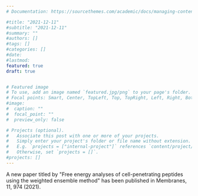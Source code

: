 ```yaml
---
# Documentation: https://sourcethemes.com/academic/docs/managing-content/

#title: "2021-12-11"
#subtitle: "2021-12-11"
#summary: ""
#authors: []
#tags: []
#categories: []
#date: 
#lastmod: 
featured: true
draft: true


# Featured image
# To use, add an image named `featured.jpg/png` to your page's folder.
# Focal points: Smart, Center, TopLeft, Top, TopRight, Left, Right, BottomLeft, Bottom, BottomRight.
#image:
#  caption: ""
#  focal_point: ""
#  preview_only: false

# Projects (optional).
#   Associate this post with one or more of your projects.
#   Simply enter your project's folder or file name without extension.
#   E.g. `projects = ["internal-project"]` references `content/project/deep-learning/index.md`.
#   Otherwise, set `projects = []`.
#projects: []
---
```


A new paper titled by "Free energy analyses of cell-penetrating peptides using the weighted ensemble method" has been published in Membranes, 11, 974 (2021).  


